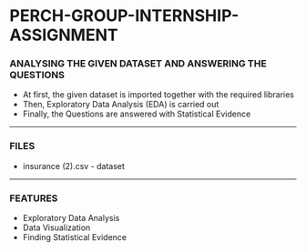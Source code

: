# PERCH-GROUP-INTERNSHIP-ASSIGNMENT

### ANALYSING THE GIVEN DATASET AND ANSWERING THE QUESTIONS

- At first, the given dataset is imported together with the required libraries
- Then, Exploratory Data Analysis (EDA) is carried out
- Finally, the Questions are answered with Statistical Evidence

-----

### FILES

- insurance (2).csv - dataset

-----

### FEATURES

- Exploratory Data Analysis
- Data Visualization
- Finding Statistical Evidence


